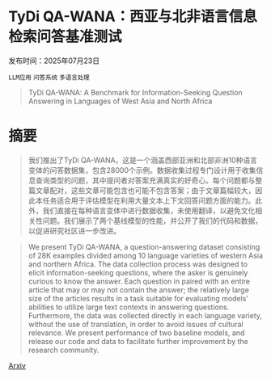 # TyDi QA-WANA：西亚与北非语言信息检索问答基准测试

发布时间：2025年07月23日

`LLM应用` `问答系统` `多语言处理`

> TyDi QA-WANA: A Benchmark for Information-Seeking Question Answering in Languages of West Asia and North Africa

# 摘要

> 我们推出了TyDi QA-WANA，这是一个涵盖西部亚洲和北部非洲10种语言变体的问答数据集，包含28000个示例。数据收集过程专门设计用于收集信息查询类型的问题，其中提问者对答案充满真实的好奇心。每个问题都与整篇文章配对，这些文章可能包含也可能不包含答案；由于文章篇幅较大，因此本任务适合用于评估模型在利用大量文本上下文回答问题方面的能力。此外，我们直接在每种语言变体中进行数据收集，未使用翻译，以避免文化相关性问题。我们展示了两个基线模型的性能，并公开了我们的代码和数据，以促进研究社区进一步改进。

> We present TyDi QA-WANA, a question-answering dataset consisting of 28K examples divided among 10 language varieties of western Asia and northern Africa. The data collection process was designed to elicit information-seeking questions, where the asker is genuinely curious to know the answer. Each question in paired with an entire article that may or may not contain the answer; the relatively large size of the articles results in a task suitable for evaluating models' abilities to utilize large text contexts in answering questions. Furthermore, the data was collected directly in each language variety, without the use of translation, in order to avoid issues of cultural relevance. We present performance of two baseline models, and release our code and data to facilitate further improvement by the research community.

[Arxiv](https://arxiv.org/abs/2507.17709)